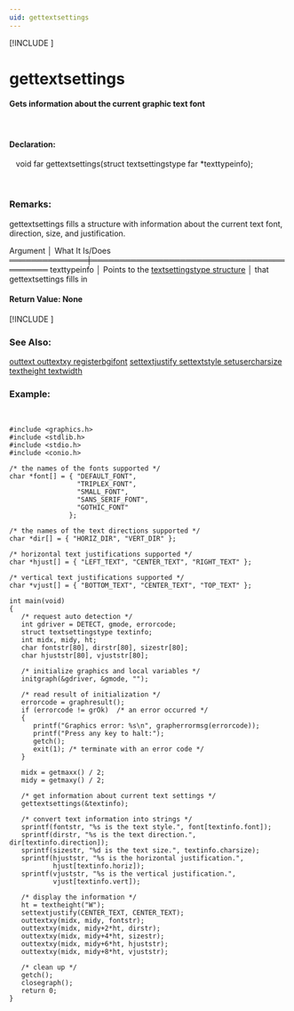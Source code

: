 ```yaml
---
uid: gettextsettings
---
```

[!INCLUDE [](graphics_header.md)]
# gettextsettings

#### Gets information about the current graphic text font

<br>

#### Declaration:
&nbsp;&nbsp;&nbsp;void far gettextsettings(struct textsettingstype far \*texttypeinfo);

<br>

### Remarks:
gettextsettings fills a structure with information about the current text font, direction, size, and justification.<br>

<div class="data">
  Argument     │ What It Is/Does
 ══════════════╪══════════════════════════════════════════
  texttypeinfo │ Points to the <a href="textsettingstype.md">textsettingstype structure</a>
               │ that gettextsettings fills in
<br></div>

#### Return Value:  None

[!INCLUDE [](portability.md)]

### See Also:
<div class="data"><a href="outtext.md">  outtext        </a> <a href="outtextxy.md">  outtextxy      </a> <a href="registerbgifont.md">  registerbgifont</a> <a href="settextjustify.md">  settextjustify </a>
<a href="settextstyle.md">  settextstyle   </a> <a href="setusercharsize.md">  setusercharsize</a> <a href="textheight.md">  textheight     </a> <a href="textwidth.md">  textwidth      </a>
<br></div>

### Example:

<br>

```
#include <graphics.h>
#include <stdlib.h>
#include <stdio.h>
#include <conio.h>

/* the names of the fonts supported */
char *font[] = { "DEFAULT_FONT",
                 "TRIPLEX_FONT",
                 "SMALL_FONT",
                 "SANS_SERIF_FONT",
                 "GOTHIC_FONT"
               };

/* the names of the text directions supported */
char *dir[] = { "HORIZ_DIR", "VERT_DIR" };

/* horizontal text justifications supported */
char *hjust[] = { "LEFT_TEXT", "CENTER_TEXT", "RIGHT_TEXT" };

/* vertical text justifications supported */
char *vjust[] = { "BOTTOM_TEXT", "CENTER_TEXT", "TOP_TEXT" };

int main(void)
{
   /* request auto detection */
   int gdriver = DETECT, gmode, errorcode;
   struct textsettingstype textinfo;
   int midx, midy, ht;
   char fontstr[80], dirstr[80], sizestr[80];
   char hjuststr[80], vjuststr[80];

   /* initialize graphics and local variables */
   initgraph(&gdriver, &gmode, "");

   /* read result of initialization */
   errorcode = graphresult();
   if (errorcode != grOk)  /* an error occurred */
   {
      printf("Graphics error: %s\n", grapherrormsg(errorcode));
      printf("Press any key to halt:");
      getch();
      exit(1); /* terminate with an error code */
   }

   midx = getmaxx() / 2;
   midy = getmaxy() / 2;

   /* get information about current text settings */
   gettextsettings(&textinfo);

   /* convert text information into strings */
   sprintf(fontstr, "%s is the text style.", font[textinfo.font]);
   sprintf(dirstr, "%s is the text direction.", dir[textinfo.direction]);
   sprintf(sizestr, "%d is the text size.", textinfo.charsize);
   sprintf(hjuststr, "%s is the horizontal justification.",
           hjust[textinfo.horiz]);
   sprintf(vjuststr, "%s is the vertical justification.",
           vjust[textinfo.vert]);

   /* display the information */
   ht = textheight("W");
   settextjustify(CENTER_TEXT, CENTER_TEXT);
   outtextxy(midx, midy, fontstr);
   outtextxy(midx, midy+2*ht, dirstr);
   outtextxy(midx, midy+4*ht, sizestr);
   outtextxy(midx, midy+6*ht, hjuststr);
   outtextxy(midx, midy+8*ht, vjuststr);

   /* clean up */
   getch();
   closegraph();
   return 0;
}
```

<br>